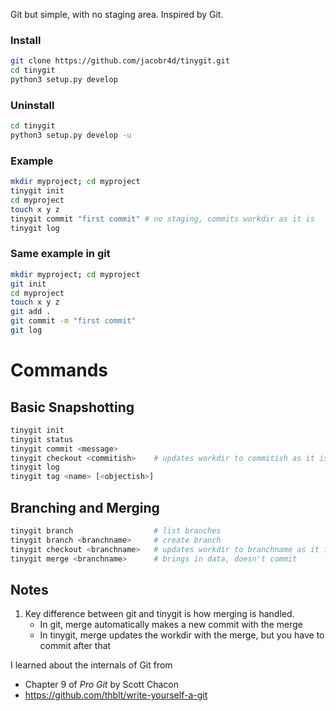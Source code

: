 Git but simple, with no staging area.
Inspired by Git.

### Install

```bash
git clone https://github.com/jacobr4d/tinygit.git
cd tinygit
python3 setup.py develop
```

### Uninstall
```bash
cd tinygit
python3 setup.py develop -u
```

### Example

```bash
mkdir myproject; cd myproject
tinygit init
cd myproject
touch x y z
tinygit commit "first commit" # no staging, commits workdir as it is
tinygit log
```

### Same example in git

```bash
mkdir myproject; cd myproject
git init
cd myproject
touch x y z
git add .
git commit -m "first commit"
git log
```

# Commands

## Basic Snapshotting
```bash
tinygit init
tinygit status
tinygit commit <message>
tinygit checkout <commitish>    # updates workdir to commitish as it is
tinygit log
tinygit tag <name> [<objectish>]
```

## Branching and Merging
```bash
tinygit branch                  # list branches
tinygit branch <branchname>     # create branch
tinygit checkout <branchname>   # updates workdir to branchname as it is
tinygit merge <branchname>      # brings in data, doesn't commit
```

## Notes
1. Key difference between git and tinygit is how merging is handled.
    - In git, merge automatically makes a new commit with the merge
    - In tinygit, merge updates the workdir with the merge, but you have to commit after that

I learned about the internals of Git from
- Chapter 9 of *Pro Git* by Scott Chacon
- https://github.com/thblt/write-yourself-a-git 